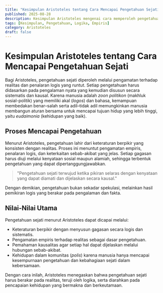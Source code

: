```yaml
---
title: "Kesimpulan Aristoteles tentang Cara Mencapai Pengetahuan Sejati"
published: 2025-08-28
description: Kesimpulan Aristoteles mengenai cara memperoleh pengetahuan sejati melalui pengamatan, logika, dan kehidupan sosial.
tags: [Kesimpulan, Pengetahuan, Logika, Empiris]
category: Aristoteles
draft: false
---
```


# Kesimpulan Aristoteles tentang Cara Mencapai Pengetahuan Sejati

Bagi Aristoteles, pengetahuan sejati diperoleh melalui pengamatan terhadap realitas dan penalaran logis yang runtut. Setiap pengetahuan harus didasarkan pada pengalaman nyata yang kemudian disusun secara sistematis dan kausal. Karena manusia adalah *zoon politikon* (makhluk sosial-politik) yang memiliki akal (*logos*) dan bahasa, kemampuan membedakan benar–salah serta adil–tidak adil memungkinkan manusia membangun aturan bersama untuk mencapai tujuan hidup yang lebih tinggi, yaitu *eudaimonia* (kehidupan yang baik).

## Proses Mencapai Pengetahuan

Menurut Aristoteles, pengetahuan lahir dari keteraturan berpikir yang konsisten dengan realitas. Proses ini menuntut pengamatan empiris, penalaran logis, dan keterkaitan sebab-akibat yang jelas. Setiap gagasan harus diuji melalui kenyataan sosial maupun alamiah, sehingga terbentuk pengetahuan yang dapat dipertanggungjawabkan.

> "Pengetahuan sejati terwujud ketika pikiran selaras dengan kenyataan yang dapat diamati dan dijelaskan secara kausal."

Dengan demikian, pengetahuan bukan sekadar spekulasi, melainkan hasil pemikiran logis yang berakar pada pengalaman dan fakta.

## Nilai-Nilai Utama

Pengetahuan sejati menurut Aristoteles dapat dicapai melalui:
- Keteraturan berpikir dengan menyusun gagasan secara logis dan sistematis.
- Pengamatan empiris terhadap realitas sebagai dasar pengetahuan.
- Pemahaman kausalitas agar setiap hal dapat dijelaskan melalui hubungan sebab-akibat.
- Kehidupan dalam komunitas (*polis*) karena manusia hanya mencapai kesempurnaan pengetahuan dan kebahagiaan sejati dalam kebersamaan.

Dengan cara inilah, Aristoteles menegaskan bahwa pengetahuan sejati harus berakar pada realitas, teruji oleh logika, serta diarahkan pada pencapaian kehidupan yang bermakna dan berkeutamaan.
